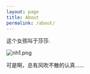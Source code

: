 ```yaml
---
layout: page
title: About
permalink: /about/
---
```


这个女孩叫于莎莎.

![nh1.png](https://i.loli.net/2020/07/21/12P8jOCu54cbiK6.png)

可是啊，总有风吹不散的认真……
